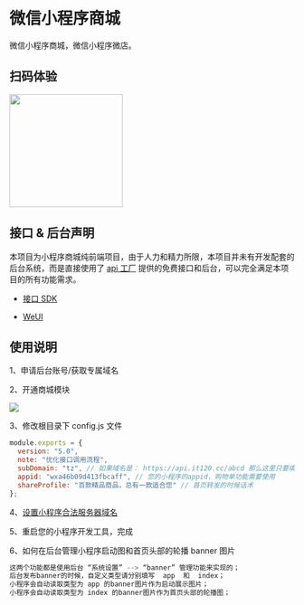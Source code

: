 # 微信小程序商城

微信小程序商城，微信小程序微店。


## 扫码体验

<p>
<img src="https://cdn.it120.cc/apifactory/2017/09/15/487409738ebb80c44eda01c46d59b20c.jpg" width="200px">
</p>

## 接口 & 后台声明

本项目为小程序商城纯前端项目，由于人力和精力所限，本项目并未有开发配套的后台系统，而是直接使用了 [api 工厂](https://www.it120.cc/) 提供的免费接口和后台，可以完全满足本项目的所有功能需求。

- [接口 SDK](https://github.com/gooking/wxapi)

- [WeUI](https://github.com/Tencent/weui-wxss/)


## 使用说明

1、申请后台账号/获取专属域名

2、开通商城模块

<img src="https://cdn.it120.cc/apifactory/2018/11/14/b61fe6ffb2460f7e4554758b394814f5.png">

3、修改根目录下 config.js 文件

```javascript
module.exports = {
  version: "5.0",
  note: "优化接口调用流程",
  subDomain: "tz", // 如果域名是： https://api.it120.cc/abcd 那么这里只要填写 abcd
  appid: "wxa46b09d413fbcaff", // 您的小程序的appid，购物单功能需要使用
  shareProfile: "百款精品商品，总有一款适合您" // 首页转发的时候话术
};

```

4、[设置小程序合法服务器域名](https://www.it120.cc/info/faq/10469)

5、重启您的小程序开发工具，完成

6、如何在后台管理小程序启动图和首页头部的轮播 banner 图片

```javascript
这两个功能都是使用后台 “系统设置” --> “banner” 管理功能来实现的；
后台发布banner的时候，自定义类型请分别填写  app  和  index；
小程序会自动读取类型为 app 的banner图片作为启动展示图片；
小程序会自动读取类型为 index 的banner图片作为首页头部的轮播图；
```


